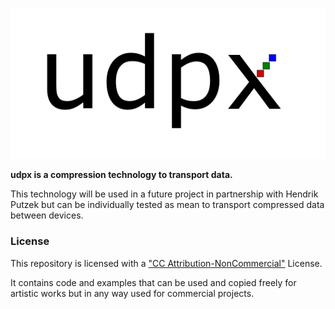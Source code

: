 ![udpx Logo](/assets/udpix-logo.png)

**udpx is a compression technology to transport data.**

This technology will be used in a future project in partnership with Hendrik Putzek but can be individually tested as mean to transport compressed data between devices.

### License

This repository is licensed with a ["CC Attribution-NonCommercial"](https://creativecommons.org/licenses/by-nc/4.0/legalcode) License.

It contains code and examples that can be used and copied freely for artistic works but in any way used for commercial projects. 